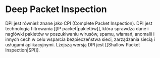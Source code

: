 # Deep Packet Inspection
DPI jest również znane jako CPI (Complete Packet Inspection). DPI jest technologią filtrowania [[IP packet|pakietów]], która sprawdza dane i nagłówki pakietów w poszukiwaniu wirusów, spamu, włamań, anomalii i innych cech w celu wsparcia bezpieczeństwa sieci, zarządzania siecią i usługami aplikacyjnymi. 
Lżejszą wersją DPI jest [[Shallow Packet Inspection|SPI]].